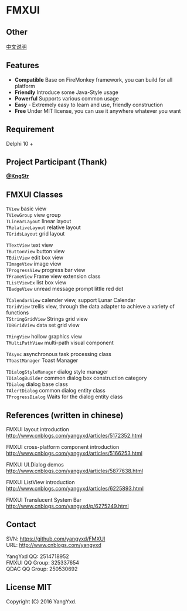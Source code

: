FMXUI
==========

## Other
[中文说明](ReadMe.txt)  

## Features
  - **Compatible** Base on FireMonkey framework, you can build for all platform
  - **Friendly** Introduce some Java-Style usage
  - **Powerful** Supports various common usage
  - **Easy** - Extremely easy to learn and use, friendly construction
  - **Free** Under MIT license, you can use it anywhere whatever you want

## Requirement
  Delphi 10 +
  
## Project Participant (Thank)

  **[@KngStr](https://github.com/KngStr)**

## FMXUI Classes

  `TView` basic view  
  `TViewGroup` view group  
  `TLinearLayout` linear layout  
  `TRelativeLayout` relative layout  
  `TGridsLayout` grid layout  
    
  `TTextView` text view  
  `TButtonView` button view  
  `TEditView` edit box view  
  `TImageView` image view  
  `TProgressView` progress bar view  
  `TFrameView` Frame view extension class  
  `TListViewEx` list box view  
  `TBadgeView` unread message prompt little red dot  
  
  `TCalendarView` calender view, support Lunar Calendar  
  `TGridView` trellis view, through the data adapter to achieve a variety of functions  
  `TStringGridView` Strings grid view  
  `TDBGridView` data set grid view  
    
  `TRingView` hollow graphics view  
  `TMultiPathView` multi-path visual component  
    
  `TAsync` asynchronous task processing class  
  `TToastManager` Toast Manager  
    
  `TDialogStyleManager` dialog style manager  
  `TDialogBuilder` common dialog box construction category  
  `TDialog` dialog base class  
  `TAlertDialog` common dialog entity class  
  `TProgressDialog` Waits for the dialog entity class  
  
## References (written in chinese)

  FMXUI layout introduction   
  http://www.cnblogs.com/yangyxd/articles/5172352.html  
    
  FMXUI cross-platform component introduction  
  http://www.cnblogs.com/yangyxd/articles/5166253.html  
    
  FMXUI UI.Dialog demos  
  http://www.cnblogs.com/yangyxd/articles/5877638.html  
    
  FMXUI ListView introduction  
  http://www.cnblogs.com/yangyxd/articles/6225893.html  
    
  FMXUI Translucent System Bar  
  http://www.cnblogs.com/yangyxd/p/6275249.html  
  
## Contact
  SVN: https://github.com/yangyxd/FMXUI  
  URL: http://www.cnblogs.com/yangyxd  
    
  YangYxd QQ: 2514718952   
  FMXUI QQ Group: 325337654  
  QDAC QQ Group: 250530692  

## License MIT

  Copyright (C) 2016 YangYxd.
